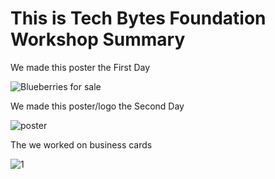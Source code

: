 # This is Tech Bytes Foundation Workshop Summary

We made this poster the First Day 

![Blueberries for sale](https://user-images.githubusercontent.com/69880066/97503267-f3d75700-1931-11eb-88a9-a7db7a8a8052.png)



We made this poster/logo the Second Day 

![poster](https://user-images.githubusercontent.com/69880066/97503285-fafe6500-1931-11eb-8866-70e0d0ad5ad3.png)


The we worked on business cards 

![1](https://user-images.githubusercontent.com/69880066/97504536-4fa2df80-1934-11eb-9c84-e7d94ab29b46.png)







